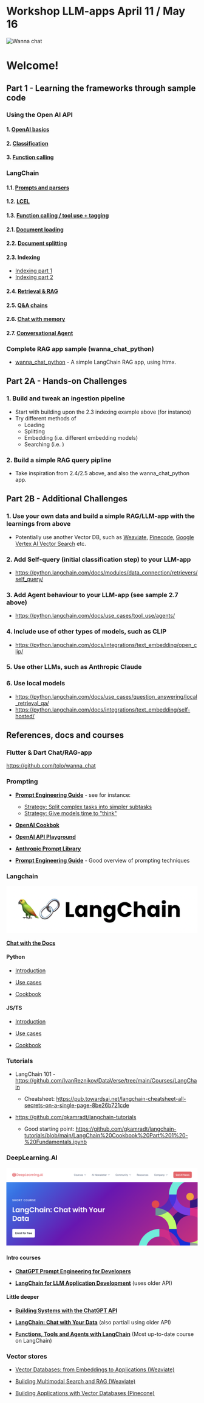 # Workshop LLM-apps April 11 / May 16

![Wanna chat](images/wannachat.png)

# Welcome!

## Part 1 - Learning the frameworks through sample code

### Using the Open AI API

#### 1. [OpenAI basics](openai/1-openai-basics.ipynb)
#### 2. [Classification](openai/2-classification-example.ipynb)
#### 3. [Function calling](openai/3-How_to_call_functions_with_chat_models.ipynb)

### LangChain

#### 1.1. [Prompts and parsers](langchain/1.1-prompts-and-parsers.ipynb)
#### 1.2. [LCEL](langchain/1.2-LCEL.ipynb)
#### 1.3. [Function calling / tool use + tagging](langchain/1.3-Tagging.ipynb)

#### 2.1. [Document loading](langchain/2.1-document_loading.ipynb)
#### 2.2. [Document splitting](langchain/2.2-splitting.ipynb)
#### 2.3. Indexing 
* [Indexing part 1](langchain/2.3-indexing1.ipynb)
* [Indexing part 2](langchain/2.3-indexing2.ipynb)

#### 2.4. [Retrieval & RAG](langchain/2.4-retrieval.ipynb)
#### 2.5. [Q&A chains](langchain/2.5-qa.ipynb)
#### 2.6. [Chat with memory](langchain/2.6-chat-with-memory.ipynb)
#### 2.7. [Conversational Agent](langchain/2.7-conversational-agent.ipynb)

### Complete RAG app sample (wanna_chat_python)

* [wanna_chat_python](https://github.com/tolo/wanna_chat_python) - A simple LangChain RAG app, using htmx.

## Part 2A - Hands-on Challenges

### 1. Build and tweak an ingestion pipeline
* Start with building upon the 2.3 indexing example above (for instance)
* Try different methods of
  * Loading
  * Splitting
  * Embedding (i.e. different embedding models)
  * Searching (i.e. )

### 2. Build a simple RAG query pipline 
* Take inspiration from 2.4/2.5 above, and also the wanna_chat_python app.


## Part 2B - Additional Challenges

### 1. Use your own data and build a simple RAG/LLM-app with the learnings from above
* Potentially use another Vector DB, such as [Weaviate](https://weaviate.io), [Pinecode](https://www.pinecone.io), 
  [Google Vertex AI Vector Search](https://cloud.google.com/vertex-ai/docs/vector-search/overview) etc.

### 2. Add Self-query (initial classification step) to your LLM-app
* https://python.langchain.com/docs/modules/data_connection/retrievers/self_query/

### 3. Add Agent behaviour to your LLM-app (see sample 2.7 above)
* https://python.langchain.com/docs/use_cases/tool_use/agents/

### 4. Include use of other types of models, such as CLIP
* https://python.langchain.com/docs/integrations/text_embedding/open_clip/

### 5. Use other LLMs, such as Anthropic Claude

### 6. Use local models
* https://python.langchain.com/docs/use_cases/question_answering/local_retrieval_qa/
* https://python.langchain.com/docs/integrations/text_embedding/self-hosted/



## References, docs and courses

### Flutter & Dart Chat/RAG-app
https://github.com/tolo/wanna_chat

### Prompting

* **[Prompt Engineering Guide](https://platform.openai.com/docs/guides/prompt-engineering)** - see for instance:

    - [Strategy: Split complex tasks into simpler subtasks](https://platform.openai.com/docs/guides/prompt-engineering/strategy-split-complex-tasks-into-simpler-subtasks)
    - [Strategy: Give models time to "think"](https://platform.openai.com/docs/guides/prompt-engineering/strategy-give-models-time-to-think)

* **[OpenAI Cookbok](https://cookbook.openai.com)**

* **[OpenAI API Playground](https://platform.openai.com/playground)**
 
* **[Anthropic Prompt Library](https://docs.anthropic.com/claude/prompt-library)**

* **[Prompt Engineering Guide](https://www.promptingguide.ai/techniques)** - Good overview of prompting techniques

### Langchain

![LangChain](/images/langchain.png)

**[Chat with the Docs](https://chat.langchain.com)**

#### **Python**

* [Introduction](https://python.langchain.com/docs/get_started/introduction)

* [Use cases](https://python.langchain.com/docs/use_cases)

* [Cookbook](https://github.com/langchain-ai/langchain/tree/master/cookbook)

#### **JS/TS**

* [Introduction](https://js.langchain.com/docs/get_started/introduction)

* [Use cases](https://js.langchain.com/docs/use_cases)

* [Cookbook](https://github.com/langchain-ai/langchainjs/tree/main/cookbook)


### Tutorials

* LangChain 101 - https://github.com/IvanReznikov/DataVerse/tree/main/Courses/LangChain
    * Cheatsheet: https://pub.towardsai.net/langchain-cheatsheet-all-secrets-on-a-single-page-8be26b721cde

* https://github.com/gkamradt/langchain-tutorials
   * Good starting point: https://github.com/gkamradt/langchain-tutorials/blob/main/LangChain%20Cookbook%20Part%201%20-%20Fundamentals.ipynb


### DeepLearning.AI

![Wanna chat](/images/deeplearning.png)

#### Intro courses

* **[ChatGPT Prompt Engineering for Developers](https://www.deeplearning.ai/short-courses/chatgpt-prompt-engineering-for-developers/)**

* **[LangChain for LLM Application Development](https://www.deeplearning.ai/short-courses/langchain-for-llm-application-development/)**
  (uses older API)

#### Little deeper

* **[Building Systems with the ChatGPT API](https://www.deeplearning.ai/short-courses/building-systems-with-chatgpt/)**

* **[LangChain: Chat with Your Data](https://www.deeplearning.ai/short-courses/langchain-chat-with-your-data/)**
  (also partiall using older API)
 
* **[Functions, Tools and Agents with LangChain](https://www.deeplearning.ai/short-courses/functions-tools-agents-langchain/)**
  (Most up-to-date course on LangChain)

### Vector stores

* [Vector Databases: from Embeddings to Applications (Weaviate)](https://www.deeplearning.ai/short-courses/vector-databases-embeddings-applications/)

* [Building Multimodal Search and RAG (Weaviate)](https://www.deeplearning.ai/short-courses/building-multimodal-search-and-rag/)

* [Building Applications with Vector Databases (Pinecone)](https://www.deeplearning.ai/short-courses/building-applications-vector-databases/)

